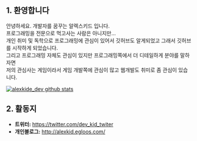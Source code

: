 ## 1. 환영합니다

안녕하세요. 개발자를 꿈꾸는 알렉스키드 입니다.<br>
프로그래밍을 전문으로 먹고사는 사람은 아니지만... <br>
개인 취미 및 독학으로 프로그래밍에 관심이 있어서 깃허브도 알게되었고 그래서 깃허브를 시작하게 되었습니다.<br>
그리고 프로그래밍 자체도 관심이 있지만 프로그래밍쪽에서 더 디테일하게 분야를 말하자면<br>
저의 관심사는 게임이라서 게임 개발쪽에 관심이 많고 웹개발도 취미로 좀 관심이 있습니다.<br>

[![alexkide_dev github stats](https://github-readme-stats.vercel.app/api?username=alexkiddev)](https://github.com/anuraghazra/github-readme-stats)


## 2. 활동지

* **트위터:** <https://twitter.com/dev_kid_twiter>
* **개인블로그:** <http://alexkid.egloos.com/>
